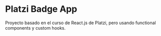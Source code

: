 # Platzi Badge App

Proyecto basado en el curso de React.js de Platzi, pero usando functional components y custom hooks.